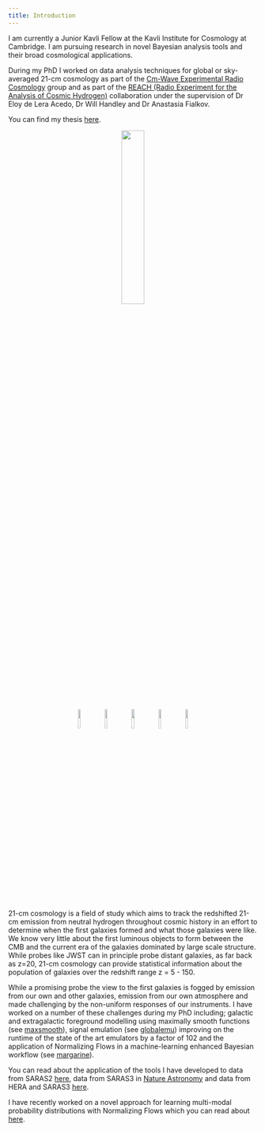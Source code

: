 ```yaml
---
title: Introduction
---
```


I am currently a Junior Kavli Fellow at the Kavli Institute for Cosmology at
Cambridge. I am pursuing research in novel Bayesian analysis tools and their
broad cosmological applications.

During my PhD I worked on data analysis techniques for global or sky-averaged 21-cm cosmology
as part of the
[Cm-Wave Experimental Radio Cosmology](https://cavendishcmwavecosmology.weebly.com/) group and as part of the
[REACH (Radio Experiment for the Analysis of Cosmic Hydrogen)](https://www.astro.phy.cam.ac.uk/research/research-projects/reach/reach)
collaboration under the
supervision of Dr Eloy de Lera Acedo, Dr Will Handley and Dr Anastasia Fialkov.

You can find my thesis [here](https://github.com/htjb/Thesis/blob/main/Thesis.pdf).


<center><img src="{{ site.url }}/assets/portrait.jpg" width="30%" alt-text="Portrait image"></center>

<center>
<a href='https://arxiv.org/search/?searchtype=author&query=Bevins%2C+H+T+J'><img src="{{ site.url }}/assets/arxiv.png" width="10%" alt-text="arXiv Link"></a>
<a href='https://github.com/htjb'><img src="{{ site.url }}/assets/github_logo.png" width="10%" alt-text="Github Link"></a>
<a href='https://www.linkedin.com/in/harry-bevins-641a6512a/'><img src="{{ site.url }}/assets/linkedin.png" width="10%" alt-text="Linkedin Link"></a>
<a href='https://ui.adsabs.harvard.edu/search/q=author%3A%22Bevins%2C%20H.%20T.%20J.%22&sort=date%20desc%2C%20bibcode%20desc&p_=0'><img src="{{ site.url }}/assets/ads.png" width="10%" alt-text="ADS Link"></a>
<a href='https://www.webofscience.com/wos/author/record/3920858'><img src="{{ site.url }}/assets/wos.png" width="10%" alt-text="Web of Science Link"></a>
</center>


21-cm cosmology is a field of study which aims to track the redshifted 21-cm
emission from neutral hydrogen throughout cosmic history in an effort to
determine when the first galaxies formed and what those galaxies were like. We know
very little about the first luminous objects to form between the CMB and the current
era of the galaxies dominated by large scale structure. While probes like JWST
can in principle probe distant galaxies, as far back as z=20, 21-cm cosmology can
provide statistical information about the population of galaxies over the redshift range
z = 5 - 150.

While a promising probe the view to the first
galaxies is fogged by emission from our own and other galaxies, emission from our own atmosphere
and made challenging by the non-uniform responses of our instruments. I have worked on a
number of these challenges during my PhD including; galactic and extragalactic foreground modelling using maximally smooth
functions (see [maxsmooth](https://github.com/htjb/maxsmooth)), signal emulation 
(see [globalemu](https://github.com/htjb/globalemu)) improving on the runtime of the state of the
art emulators by a factor of 102 and the application of Normalizing Flows in 
a machine-learning enhanced Bayesian workflow (see [margarine](https://github.com/htjb/margarine)).


You can read about the application of the tools I have developed to data from SARAS2 [here](https://academic.oup.com/mnras/article/513/3/4507/6575926),
data from SARAS3 in [Nature Astronomy](https://www.nature.com/articles/s41550-022-01825-6) and data from 
HERA and SARAS3 [here](https://arxiv.org/abs/2301.03298).

I have recently worked on a novel approach for learning multi-modal probability distributions with
Normalizing Flows which you can read about [here](https://arxiv.org/abs/2305.02930).